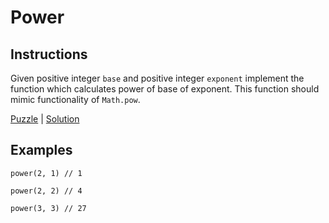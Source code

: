 # Power

## Instructions

Given positive integer `base` and positive integer `exponent` implement the function which calculates power of base of
exponent. This function should mimic functionality of `Math.pow`.

[Puzzle](Power.kt) | [Solution](PowerSolution.kt)

## Examples

```
power(2, 1) // 1

power(2, 2) // 4

power(3, 3) // 27
```
